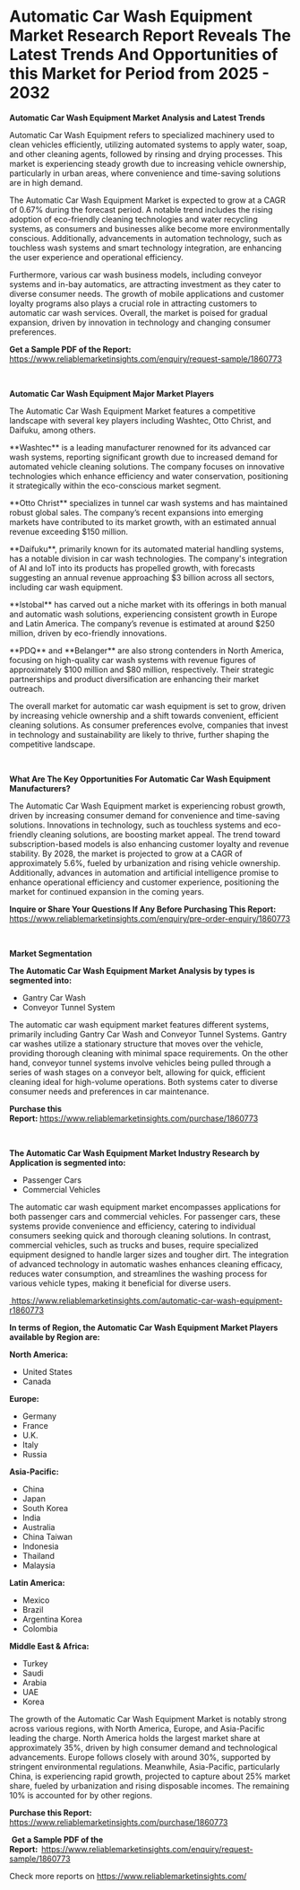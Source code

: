 <p><h1>Automatic Car Wash Equipment Market Research Report Reveals The Latest Trends And Opportunities of this Market for Period from 2025 - 2032</h1></p><p><strong>Automatic Car Wash Equipment Market Analysis and Latest Trends</strong></p>
<p><p>Automatic Car Wash Equipment refers to specialized machinery used to clean vehicles efficiently, utilizing automated systems to apply water, soap, and other cleaning agents, followed by rinsing and drying processes. This market is experiencing steady growth due to increasing vehicle ownership, particularly in urban areas, where convenience and time-saving solutions are in high demand. </p><p>The Automatic Car Wash Equipment Market is expected to grow at a CAGR of 0.67% during the forecast period. A notable trend includes the rising adoption of eco-friendly cleaning technologies and water recycling systems, as consumers and businesses alike become more environmentally conscious. Additionally, advancements in automation technology, such as touchless wash systems and smart technology integration, are enhancing the user experience and operational efficiency.</p><p>Furthermore, various car wash business models, including conveyor systems and in-bay automatics, are attracting investment as they cater to diverse consumer needs. The growth of mobile applications and customer loyalty programs also plays a crucial role in attracting customers to automatic car wash services. Overall, the market is poised for gradual expansion, driven by innovation in technology and changing consumer preferences.</p></p>
<p><strong>Get a Sample PDF of the Report:&nbsp;</strong> <a href="https://www.reliablemarketinsights.com/enquiry/request-sample/1860773?utm_campaign=3040&utm_medium=2&utm_source=Github&utm_content=ia&utm_term=08042025&utm_id=automatic-car-wash-equipment">https://www.reliablemarketinsights.com/enquiry/request-sample/1860773</a></p>
<p>&nbsp;</p>
<p><strong>Automatic Car Wash Equipment Major Market Players</strong></p>
<p><p>The Automatic Car Wash Equipment Market features a competitive landscape with several key players including Washtec, Otto Christ, and Daifuku, among others. </p><p>**Washtec** is a leading manufacturer renowned for its advanced car wash systems, reporting significant growth due to increased demand for automated vehicle cleaning solutions. The company focuses on innovative technologies which enhance efficiency and water conservation, positioning it strategically within the eco-conscious market segment.</p><p>**Otto Christ** specializes in tunnel car wash systems and has maintained robust global sales. The company’s recent expansions into emerging markets have contributed to its market growth, with an estimated annual revenue exceeding $150 million.</p><p>**Daifuku**, primarily known for its automated material handling systems, has a notable division in car wash technologies. The company's integration of AI and IoT into its products has propelled growth, with forecasts suggesting an annual revenue approaching $3 billion across all sectors, including car wash equipment.</p><p>**Istobal** has carved out a niche market with its offerings in both manual and automatic wash solutions, experiencing consistent growth in Europe and Latin America. The company’s revenue is estimated at around $250 million, driven by eco-friendly innovations.</p><p>**PDQ** and **Belanger** are also strong contenders in North America, focusing on high-quality car wash systems with revenue figures of approximately $100 million and $80 million, respectively. Their strategic partnerships and product diversification are enhancing their market outreach.</p><p>The overall market for automatic car wash equipment is set to grow, driven by increasing vehicle ownership and a shift towards convenient, efficient cleaning solutions. As consumer preferences evolve, companies that invest in technology and sustainability are likely to thrive, further shaping the competitive landscape.</p></p>
<p>&nbsp;</p>
<p><strong>What Are The Key Opportunities For Automatic Car Wash Equipment Manufacturers?</strong></p>
<p><p>The Automatic Car Wash Equipment market is experiencing robust growth, driven by increasing consumer demand for convenience and time-saving solutions. Innovations in technology, such as touchless systems and eco-friendly cleaning solutions, are boosting market appeal. The trend toward subscription-based models is also enhancing customer loyalty and revenue stability. By 2028, the market is projected to grow at a CAGR of approximately 5.6%, fueled by urbanization and rising vehicle ownership. Additionally, advances in automation and artificial intelligence promise to enhance operational efficiency and customer experience, positioning the market for continued expansion in the coming years.</p></p>
<p><strong>Inquire or Share Your Questions If Any Before Purchasing This Report:</strong> <a href="https://www.reliablemarketinsights.com/enquiry/pre-order-enquiry/1860773?utm_campaign=3040&utm_medium=2&utm_source=Github&utm_content=ia&utm_term=08042025&utm_id=automatic-car-wash-equipment">https://www.reliablemarketinsights.com/enquiry/pre-order-enquiry/1860773</a></p>
<p>&nbsp;</p>
<p><strong>Market Segmentation</strong></p>
<p><strong>The Automatic Car Wash Equipment Market Analysis by types is segmented into:</strong></p>
<p><ul><li>Gantry Car Wash</li><li>Conveyor Tunnel System</li></ul></p>
<p><p>The automatic car wash equipment market features different systems, primarily including Gantry Car Wash and Conveyor Tunnel Systems. Gantry car washes utilize a stationary structure that moves over the vehicle, providing thorough cleaning with minimal space requirements. On the other hand, conveyor tunnel systems involve vehicles being pulled through a series of wash stages on a conveyor belt, allowing for quick, efficient cleaning ideal for high-volume operations. Both systems cater to diverse consumer needs and preferences in car maintenance.</p></p>
<p><strong>Purchase this Report:&nbsp;</strong><a href="https://www.reliablemarketinsights.com/purchase/1860773?utm_campaign=3040&utm_medium=2&utm_source=Github&utm_content=ia&utm_term=08042025&utm_id=automatic-car-wash-equipment">https://www.reliablemarketinsights.com/purchase/1860773</a></p>
<p>&nbsp;</p>
<p><strong>The Automatic Car Wash Equipment Market Industry Research by Application is segmented into:</strong></p>
<p><ul><li>Passenger Cars</li><li>Commercial Vehicles</li></ul></p>
<p><p>The automatic car wash equipment market encompasses applications for both passenger cars and commercial vehicles. For passenger cars, these systems provide convenience and efficiency, catering to individual consumers seeking quick and thorough cleaning solutions. In contrast, commercial vehicles, such as trucks and buses, require specialized equipment designed to handle larger sizes and tougher dirt. The integration of advanced technology in automatic washes enhances cleaning efficacy, reduces water consumption, and streamlines the washing process for various vehicle types, making it beneficial for diverse users.</p></p>
<p><a href="https://www.reliablemarketinsights.com/automatic-car-wash-equipment-r1860773?utm_campaign=3040&utm_medium=2&utm_source=Github&utm_content=ia&utm_term=08042025&utm_id=automatic-car-wash-equipment">&nbsp;https://www.reliablemarketinsights.com/automatic-car-wash-equipment-r1860773</a></p>
<p><strong>In terms of Region, the Automatic Car Wash Equipment Market Players available by Region are:</strong></p>
<p>
    <p> <strong> North America: </strong>
        <ul>
            <li>United States</li>
            <li>Canada</li>
        </ul>
        </p> 
    <p> <strong> Europe: </strong>
        <ul>
            <li>Germany</li>
            <li>France</li>
            <li>U.K.</li>
            <li>Italy</li>
            <li>Russia</li>
        </ul>
        </p> 
    <p> <strong> Asia-Pacific: </strong>
        <ul>
            <li>China</li>
            <li>Japan</li>
            <li>South Korea</li>
            <li>India</li>
            <li>Australia</li>
            <li>China Taiwan</li>
            <li>Indonesia</li>
            <li>Thailand</li>
            <li>Malaysia</li>
        </ul>
        </p> 
    <p> <strong> Latin America: </strong>
        <ul>
            <li>Mexico</li>
            <li>Brazil</li>
            <li>Argentina Korea</li>
            <li>Colombia</li>
        </ul>
        </p> 
    <p> <strong> Middle East & Africa: </strong>
        <ul>
            <li>Turkey</li>
            <li>Saudi</li>
            <li>Arabia</li>
            <li>UAE</li>
            <li>Korea</li>
        </ul>
    </p>
    </p>
<p><p>The growth of the Automatic Car Wash Equipment Market is notably strong across various regions, with North America, Europe, and Asia-Pacific leading the charge. North America holds the largest market share at approximately 35%, driven by high consumer demand and technological advancements. Europe follows closely with around 30%, supported by stringent environmental regulations. Meanwhile, Asia-Pacific, particularly China, is experiencing rapid growth, projected to capture about 25% market share, fueled by urbanization and rising disposable incomes. The remaining 10% is accounted for by other regions.</p></p>
<p><strong>Purchase this Report: </strong><a href="https://www.reliablemarketinsights.com/purchase/1860773?utm_campaign=3040&utm_medium=2&utm_source=Github&utm_content=ia&utm_term=08042025&utm_id=automatic-car-wash-equipment">https://www.reliablemarketinsights.com/purchase/1860773</a></p>
<p>&nbsp;<strong>Get a Sample PDF of the Report:&nbsp;&nbsp;</strong><a href="https://www.reliablemarketinsights.com/enquiry/request-sample/1860773?utm_campaign=3040&utm_medium=2&utm_source=Github&utm_content=ia&utm_term=08042025&utm_id=automatic-car-wash-equipment">https://www.reliablemarketinsights.com/enquiry/request-sample/1860773</a></p>
<p><strong></strong></p>
<p>Check more reports on <a href="https://www.reliablemarketinsights.com/?utm_campaign=3040&utm_medium=2&utm_source=Github&utm_content=ia&utm_term=08042025&utm_id=automatic-car-wash-equipment">https://www.reliablemarketinsights.com/</a></p>